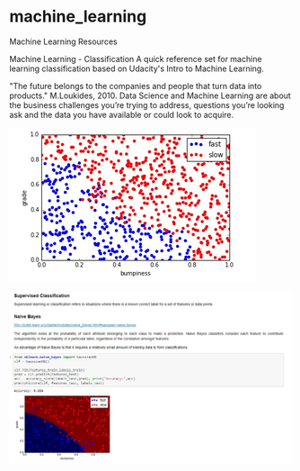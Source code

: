 # machine_learning
Machine Learning Resources

Machine Learning - Classification
A quick reference set for machine learning classification based on Udacity's Intro to Machine Learning.

"The future belongs to the companies and people that turn data into products." M.Loukides, 2010.
Data Science and Machine Learning are about the business challenges you’re trying to address, questions you’re looking ask and the data you have available or could look to acquire.

![Screenshot](raw_data.jpg)

![Screenshot](Naive_bayes.jpg)
